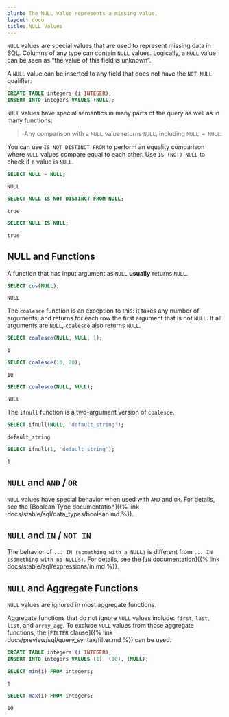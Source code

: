```yaml
---
blurb: The NULL value represents a missing value.
layout: docu
title: NULL Values
---
```


`NULL` values are special values that are used to represent missing data in SQL. Columns of any type can contain `NULL` values. Logically, a `NULL` value can be seen as “the value of this field is unknown”.

A `NULL` value can be inserted to any field that does not have the `NOT NULL` qualifier:

```sql
CREATE TABLE integers (i INTEGER);
INSERT INTO integers VALUES (NULL);
```

`NULL` values have special semantics in many parts of the query as well as in many functions:

> Any comparison with a `NULL` value returns `NULL`, including `NULL = NULL`.

You can use `IS NOT DISTINCT FROM` to perform an equality comparison where `NULL` values compare equal to each other. Use `IS (NOT) NULL` to check if a value is `NULL`.

```sql
SELECT NULL = NULL;
```

```text
NULL
```

```sql
SELECT NULL IS NOT DISTINCT FROM NULL;
```

```text
true
```

```sql
SELECT NULL IS NULL;
```

```text
true
```

## NULL and Functions

A function that has input argument as `NULL` **usually** returns `NULL`.

```sql
SELECT cos(NULL);
```

```text
NULL
```

The `coalesce` function is an exception to this: it takes any number of arguments, and returns for each row the first argument that is not `NULL`. If all arguments are `NULL`, `coalesce` also returns `NULL`.

```sql
SELECT coalesce(NULL, NULL, 1);
```

```text
1
```

```sql
SELECT coalesce(10, 20);
```

```text
10
```

```sql
SELECT coalesce(NULL, NULL);
```

```text
NULL
```

The `ifnull` function is a two-argument version of `coalesce`.

```sql
SELECT ifnull(NULL, 'default_string');
```

```text
default_string
```

```sql
SELECT ifnull(1, 'default_string');
```

```text
1
```

## `NULL` and `AND` / `OR`

`NULL` values have special behavior when used with `AND` and `OR`.
For details, see the [Boolean Type documentation]({% link docs/stable/sql/data_types/boolean.md %}).

## `NULL` and `IN` / `NOT IN`

The behavior of `... IN ⟨something with a NULL⟩` is different from `... IN ⟨something with no NULLs⟩`.
For details, see the [`IN` documentation]({% link docs/stable/sql/expressions/in.md %}).

## `NULL` and Aggregate Functions

`NULL` values are ignored in most aggregate functions.

Aggregate functions that do not ignore `NULL` values include: `first`, `last`, `list`, and `array_agg`. To exclude `NULL` values from those aggregate functions, the [`FILTER` clause]({% link docs/preview/sql/query_syntax/filter.md %}) can be used.

```sql
CREATE TABLE integers (i INTEGER);
INSERT INTO integers VALUES (1), (10), (NULL);
```

```sql
SELECT min(i) FROM integers;
```

```text
1
```

```sql
SELECT max(i) FROM integers;
```

```text
10
```
